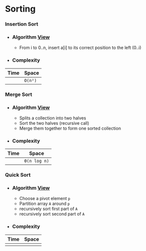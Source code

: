 # Sorting

### Insertion Sort

* ### Algorithm [View](sorting/insertion.go)
    * From i to 0..n, insert a[i] to its correct position to the left (0..i)
* ### Complexity

| Time | Space |
| ---- | ----- |
|  | `O(n²)` |

### Merge Sort

* ### Algorithm [View](sorting/mergesort.go)
    * Splits a collection into two halves
    * Sort the two halves (recursive call)
    * Merge them together to form one sorted collection
* ### Complexity

| Time | Space |
| ---- | ----- |
|  | `Θ(n log n)` |

### Quick Sort

* ### Algorithm [View](sorting/quicksort.go)
    * Choose a pivot element `p`
    * Partition array `A` around `p`
    * recursively sort first part of `A`
    * recursively sort second part of `A`
* ### Complexity

| Time | Space |
| ---- | ----- |
|  |  |